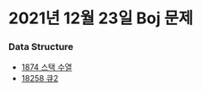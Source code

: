# 2021년 12월 23일 Boj 문제

### Data Structure

- [1874 스택 수열](https://www.acmicpc.net/problem/1874)
- [18258 큐2](https://www.acmicpc.net/problem/18258)
